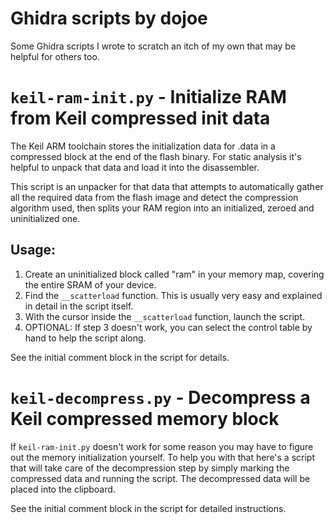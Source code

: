 # Ghidra scripts by dojoe

Some Ghidra scripts I wrote to scratch an itch of my own that may be helpful for others too.


# `keil-ram-init.py` - Initialize RAM from Keil compressed init data

The Keil ARM toolchain stores the initialization data for .data in a
compressed block at the end of the flash binary. For static analysis
it's helpful to unpack that data and load it into the disassembler.

This script is an unpacker for that data that attempts to automatically
gather all the required data from the flash image and detect the
compression algorithm used, then splits your RAM region into an initialized,
zeroed and uninitialized one.

## Usage:

1. Create an uninitialized block called "ram" in your memory map, covering the entire SRAM of your device.
2. Find the `__scatterload` function. This is usually very easy and explained in detail in the script itself.
3. With the cursor inside the `__scatterload` function, launch the script.
4. OPTIONAL: If step 3 doesn't work, you can select the control table by hand to help the script along.

See the initial comment block in the script for details.


# `keil-decompress.py` - Decompress a Keil compressed memory block

If `keil-ram-init.py` doesn't work for some reason you may have to figure out the
memory initialization yourself. To help you with that here's a script that will take
care of the decompression step by simply marking the compressed data and running
the script. The decompressed data will be placed into the clipboard.

See the initial comment block in the script for detailed instructions.
